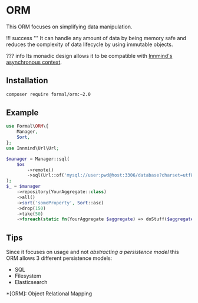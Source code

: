 # ORM

This ORM focuses on simplifying data manipulation.

!!! success ""
    It can handle any amount of data by being memory safe and reduces the complexity of data lifecycle by using immutable objects.

??? info
    Its monadic design allows it to be compatible with [Innmind's asynchronous context](../concurrency/async.md).

## Installation

```sh
composer require formal/orm:~2.0
```

## Example

```php
use Formal\ORM\{
    Manager,
    Sort,
};
use Innmind\Url\Url;

$manager = Manager::sql(
    $os
        ->remote()
        ->sql(Url::of('mysql://user:pwd@host:3306/database?charset=utf8mb4')),
);
$_ = $manager
    ->repository(YourAggregate::class)
    ->all()
    ->sort('someProperty', Sort::asc)
    ->drop(150)
    ->take(50)
    ->foreach(static fn(YourAggregate $aggregate) => doStuff($aggregate));
```

## Tips

Since it focuses on usage and not _abstracting a persistence model_ this ORM allows 3 different persistence models:

- SQL
- Filesystem
- Elasticsearch

*[ORM]: Object Relational Mapping
